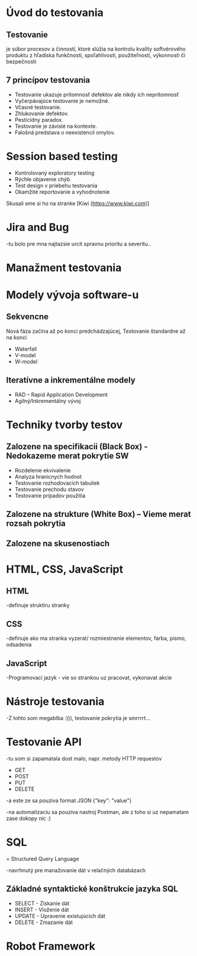 # Úvod do testovania

## Testovanie

je súbor procesov a činností, ktoré slúžia na kontrolu kvality softvérového produktu z hľadiska funkčnosti, spoľahlivosti, použiteľnosti, výkonnosti či bezpečnosti

## 7 princípov testovania

- Testovanie ukazuje prítomnosť defektov ale nikdy ich neprítomnosť
- Vyčerpávajúce testovanie je nemožné.
- Včasné testovanie.
- Zhlukovanie defektov.
- Pesticídny paradox.
- Testovanie je závislé na kontexte.
- Falošná predstava o neexistencii omylov.

# Session based testing

- Kontrolovaný exploratory testing
- Rýchle objavenie chýb
- Test design v priebehu testovania
- Okamžité reportovanie a vyhodnotenie

Skusali sme si ho na stranke [Kiwi (https://www.kiwi.com)]

# Jira and Bug

-tu bolo pre mna najtazsie urcit spravnu prioritu a severitu..

# Manažment testovania

# Modely vývoja software-u

## Sekvencne

Nová fáza začína až po konci predchádzajúcej, Testovanie štandardne až na konci

- Waterfall
- V-model
- W-model

## Iteratívne a inkrementálne modely

- RAD – Rapid Application Development
- Agilný/Inkrementálny vývoj

# Techniky tvorby testov

## Zalozene na specifikacii (Black Box) - Nedokazeme merat pokrytie SW

- Rozdelenie ekvivalenie
- Analyza hranicnych hodnot
- Testovanie rozhodovacích tabuliek
- Testovanie prechodu stavov
- Testovanie prípadov použitia

## Zalozene na strukture (White Box) – Vieme merat rozsah pokrytia

## Zalozene na skusenostiach

# HTML, CSS, JavaScript

## HTML

-definuje struktiru stranky

## CSS

-definuje ako ma stranka vyzerat/ rozmiestnenie elementov, farba, pismo, odsadenia

## JavaScript

-Programovaci jazyk - vie so strankou uz pracovat, vykonavat akcie

# Nástroje testovania

-Z tohto som megablba :))), testovanie pokrytia je smrrrrt...

# Testovanie API

-tu som si zapamatala dost malo, napr. metody HTTP requestov

- GET
- POST
- PUT
- DELETE

-a este ze sa pouziva format JSON {"key": "value"}

-na automatizaciu sa pouziva nastroj Postman, ale z toho si uz nepamatam zase dokopy nic :)

# SQL

= Structured Query Language

-navrhnutý pre manažovanie dát v relačných databázach

## Základné syntaktické konštrukcie jazyka SQL

- SELECT - Získanie dát
- INSERT - Vloženie dát
- UPDATE - Upravenie existujúcich dát
- DELETE - Zmazanie dát

# Robot Framework
